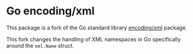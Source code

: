 # Go encoding/xml

This package is a fork of the Go standard library [encoding/xml](https://github.com/golang/go/tree/master/src/encoding/xml) package.

This fork changes the handling of XML namespaces in Go specifically around the `xml.Name` struct.